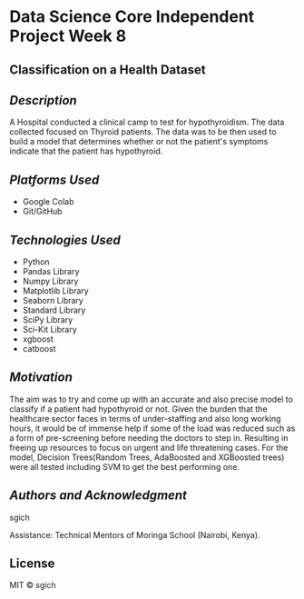 # Data Science Core Independent Project Week 8

## __Classification on a Health Dataset__ ##


## _Description_ ##

A Hospital conducted a clinical camp to test for hypothyroidism. The data collected focused on Thyroid patients. The data was to be then used to build a model that determines whether or not the patient's symptoms indicate that the patient has hypothyroid.


## _Platforms Used_ ##
* Google Colab
* Git/GitHub


## _Technologies Used_ ##
* Python
* Pandas Library
* Numpy Library
* Matplotlib Library
* Seaborn Library
* Standard Library
* SciPy Library
* Sci-Kit Library
* xgboost
* catboost

## _Motivation_ ##
The aim was to try and come up with an accurate and also precise model to classify if a patient had hypothyroid or not. Given the burden that the healthcare sector faces in terms of under-staffing and also long working hours, it would be of immense help if some of the load was reduced such as a form of pre-screening before needing the doctors to step in. Resulting in freeing up resources to focus on urgent and life threatening cases. For the model, Decision Trees(Random Trees, AdaBoosted and XGBoosted trees) were all tested including SVM to get the best performing one.

## _Authors and Acknowledgment_ ##
sgich

Assistance: Technical Mentors of Moringa School (Nairobi, Kenya).

## License
MIT © sgich
